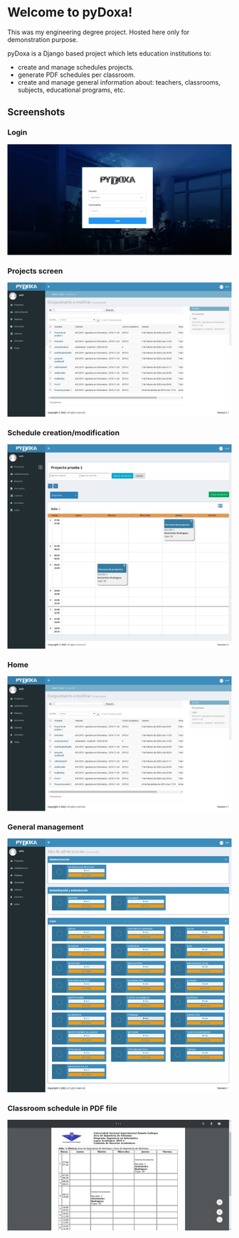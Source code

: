 # Welcome to pyDoxa!

This was my engineering degree project. Hosted here only for demonstration purpose.

pyDoxa is a Django based project which lets education institutions to:

* create and manage schedules projects.
* generate PDF schedules per classroom.
* create and manage general information about: teachers, classrooms, subjects, educational programs, etc.

## Screenshots

### Login

![login](/Screenshots/login.jpg "user login")


### Projects screen

![projects](/Screenshots/projects.jpg "projects screen")

### Schedule creation/modification

![scheduler](/Screenshots/scheduler.jpg "shcedule creation or modification")

### Home

![home](/Screenshots/home.jpg "home")


### General management

![management](/Screenshots/management.jpg "general management")

### Classroom schedule in PDF file

![Classroom schedule](/Screenshots/classroom_schedule_PDF.jpg "pdf schedule")
